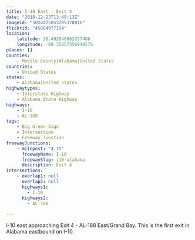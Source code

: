 ```yaml
---
title: I-10 East - Exit 4
date: "2018-12-23T13:49:13Z"
imageid: "5024425853285378816"
flickrid: "45804977154"
location:
    latitude: 30.492848863357466
    longitude: -88.35257356940575
places: []
counties:
    - Mobile County|Alabama|United States
countries:
    - United States
states:
    - Alabama|United States
highwaytypes:
    - Interstate Highway
    - Alabama State Highway
highways:
    - I-10
    - AL-188
tags:
    - Big Green Sign
    - Intersection
    - Freeway Junction
freewayJunctions:
    - milepost: "4.15"
      freewayName: I-10
      freewaySlug: i10-alabama
      description: Exit 4
intersections:
    - overlap1: null
      overlap2: null
      highways1:
        - I-10
      highways2:
        - AL-188

---
```

I-10 east approaching Exit 4 - AL-188 East/Grand Bay.  This is the first exit in Alabama eastbound on I-10.